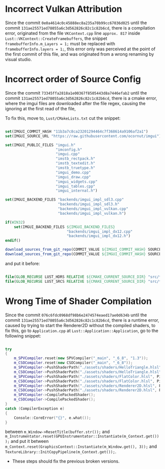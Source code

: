 # Incorrect Vulkan Attribution

Since the commit `0e0a4614c0c45888ec8a235a70b99cc67036d025` until the commit `131ae25571ed78055a6c3d562826c82c1c82b6cd`, there is a compilation error, originated from the file `VKContext.cpp` line `approx. 817` inside `Lust::VKContext::CreateFramebuffers`, the snippet `framebufferInfo.m_Layers = 1;` must be replaced with `framebufferInfo.layers = 1;`, this error only was perceived at the point of the first commit of this file, and was originated from a wrong renaming by visual studio.

# Incorrect order of Source Config

Since the commit `73345ffa2818a1e00367f8505443d8a7446efab2` until the commit `131ae25571ed78055a6c3d562826c82c1c82b6cd`, there is a cmake error, where the imgui files are downloaded after the file regex, causing the ignoring at the first read of the file,

To fix this, move to, `Lust/CMakeLists.txt` cut the snippet:

```cmake

set(IMGUI_COMMIT_HASH "11b3a7c8ca23201294464c7f368614a9106af2a1")
set(IMGUI_SOURCE_URL "https://raw.githubusercontent.com/ocornut/imgui")

set(IMGUI_PUBLIC_FILES "imgui.h"
					   "imconfig.h"
					   "imgui.cpp"
					   "imstb_rectpack.h"
					   "imstb_textedit.h"
					   "imstb_truetype.h"
					   "imgui_demo.cpp"
					   "imgui_draw.cpp"
					   "imgui_widgets.cpp"
					   "imgui_tables.cpp" 
					   "imgui_internal.h")

set(IMGUI_BACKEND_FILES "backends/imgui_impl_sdl3.cpp"
						"backends/imgui_impl_sdl3.h"
						"backends/imgui_impl_vulkan.cpp"
						"backends/imgui_impl_vulkan.h")

if(WIN32)
	set(IMGUI_BACKEND_FILES ${IMGUI_BACKEND_FILES}
							"backends/imgui_impl_dx12.cpp"
							"backends/imgui_impl_dx12.h")
endif()

download_sources_from_git_repo(COMMIT_VALUE ${IMGUI_COMMIT_HASH} SOURCE_BASE_URL ${IMGUI_SOURCE_URL} SOURCE_INPUTS ${IMGUI_PUBLIC_FILES} SOURCE_BASE_OUTPUT_DIR ${CMAKE_CURRENT_SOURCE_DIR}/src/third_party/imgui/public/imgui)
download_sources_from_git_repo(COMMIT_VALUE ${IMGUI_COMMIT_HASH} SOURCE_BASE_URL ${IMGUI_SOURCE_URL} SOURCE_INPUTS ${IMGUI_BACKEND_FILES} SOURCE_BASE_OUTPUT_DIR ${CMAKE_CURRENT_SOURCE_DIR}/src/third_party/imgui)

```

and put it before:

```cmake

file(GLOB_RECURSE LUST_HDRS RELATIVE ${CMAKE_CURRENT_SOURCE_DIR} "src/*.hpp")
file(GLOB_RECURSE LUST_SRCS RELATIVE ${CMAKE_CURRENT_SOURCE_DIR} "src/*.cpp")

```

# Wrong Time of Shader Compilation

Since the commit `076c6fdc0968df98b6e2474574eaed17ae0d634b` until the commit `131ae25571ed78055a6c3d562826c82c1c82b6cd`, there is a runtime error, caused by trying to start the Renderer2D without the compiled shaders, to fix this, go to `Application.cpp` at `Lust::Application::Application`, go to the following snippet:

```cpp

try
{
    m_SPVCompiler.reset(new SPVCompiler("_main", "_6_8", "1.3"));
    m_CSOCompiler.reset(new CSOCompiler("_main", "_6_8"));
    m_SPVCompiler->PushShaderPath("./assets/shaders/HelloTriangle.hlsl", PipelineType::Graphics);
    m_CSOCompiler->PushShaderPath("./assets/shaders/HelloTriangle.hlsl", PipelineType::Graphics);
    m_SPVCompiler->PushShaderPath("./assets/shaders/FlatColor.hlsl", PipelineType::Graphics);
    m_CSOCompiler->PushShaderPath("./assets/shaders/FlatColor.hlsl", PipelineType::Graphics);
    m_SPVCompiler->PushShaderPath("./assets/shaders/Renderer2D.hlsl", PipelineType::Graphics);
    m_CSOCompiler->PushShaderPath("./assets/shaders/Renderer2D.hlsl", PipelineType::Graphics);
    m_SPVCompiler->CompilePackedShader();
    m_CSOCompiler->CompilePackedShader();
}
catch (CompilerException e)
{
    Console::CoreError("{}", e.what());
}

```

between `m_Window->ResetTitle(buffer.str());` and `m_Instrumentator.reset(GPUInstrumentator::Instantiate(m_Context.get()));` and put it between `m_Context.reset(GraphicsContext::Instantiate(m_Window.get(), 3));` and `TextureLibrary::InitCopyPipeline(m_Context.get());`. 

- These steps should fix the previous broken versions.